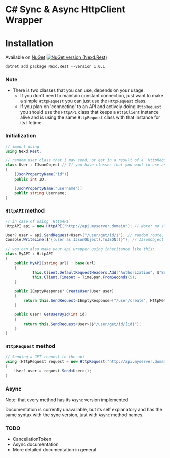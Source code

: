 # C# Sync & Async HttpClient Wrapper

# Installation

Available on [NuGet](https://www.nuget.org/packages/Nexd.Rest/)
[![NuGet version (Nexd.Rest)](https://img.shields.io/nuget/v/Nexd.Rest.svg?style=flat-square)](https://www.nuget.org/packages/Nexd.Rest/)

```
dotnet add package Nexd.Rest --version 1.0.1
```

### Note
- There is two classes that you can use, depends on your usage.
  - If you don't need to maintain constant connection, just want to make a simple `HttpRequest` you can just use the `HttpRequest` class.
  - If you plan on 'connecting' to an API and actively doing `HttpRequest` you should use the `HttpAPI` class that keeps a `HttpClient` instance alive and is using the same `HttpRequest` class with that instance for its lifetime.

### Initialization
```c#
// import using
using Nexd.Rest;

// random user class that I may send, or get in a result of a `HttpRequest`
class User : IJsonObject // If you have classes that you want to use as return values from a `HttpRequest` (or want to use in a `HttpMethod.Post` request, they should implement this interface)
{
    [JsonPropertyName("id")]
    public int ID;

    [JsonPropertyName("username")]
    public string Username;
}
```

### `HttpAPI` method
```c#
// in case of using `HttpAPI`
HttpAPI api = new HttpAPI("http://api.myserver.domain"); // Note: no slash at the end

User? user = api.SendRequest<User>("/user/get/id/1"); // random route, it depends on your API
Console.WriteLine($"{(user as IJsonObject).ToJSON()}"); // IJsonObject implements default ToJSON method which is a wrapper around `System.Text.Json` serialization method

// you can also make your api wrapper using inheritance like this:
class MyAPI : HttpAPI
{
    public MyAPI(string url) : base(url)
    {
            this.Client.DefaultRequestHeaders.Add("Authorization", $"Bearer {Token}"); // maybe set your security tokens here, or anything that is related to the `HttpClient` itself
            this.Client.Timeout = TimeSpan.FromSeconds(5);
    }

    public IEmptyResponse? CreateUser(User user)
    {
        return this.SendRequest<IEmptyResponse>("/user/create", HttpMethod.Post, user);
    }

    public User? GetUserById(int id)
    {
        return this.SendRequest<User>($"/user/get/id/{id}");
    }
}
```

### `HttpRequest` method
```c#
// Sending a GET request to the api
using (HttpRequest request = new HttpRequest("http://api.myserver.domain/user/get/id/15", HttpMethod.Get))
{
    User? user = request.Send<User>();
}
```

### Async
Note: that every method has its `Async` version implemented

Documentation is currently unavailable, but its self explanatory and has the same syntax with the sync version, just with `Async` method names.

### TODO
- CancellationToken
- Async documentation
- More detailed documentation in general
